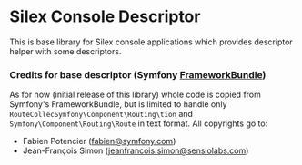 # Silex Console Descriptor

This is base library for Silex console applications which provides descriptor helper with some descriptors.

### Credits for base descriptor (Symfony [FrameworkBundle](https://github.com/symfony/framework-bundle))

As for now (initial release of this library) whole code is copied from Symfony's FrameworkBundle,
but is limited to handle only `RouteCollecSymfony\Component\Routing\tion` and `Symfony\Component\Routing\Route` 
in text format. All copyrights go to:

 * Fabien Potencier (fabien@symfony.com)
 * Jean-François Simon (jeanfrancois.simon@sensiolabs.com)